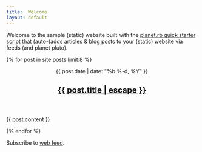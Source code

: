 ```yaml
---
title:  Welcome
layout: default
---
```


<p>
Welcome to the sample (static) website built with 
the <a href="https://github.com/feedreader/planet.rb">planet.rb quick starter script</a>
that (auto-)adds articles & blog posts to your (static) website via feeds (and planet pluto).



{% for post in site.posts limit:8 %}

<article class="post">

  <header class="post-header">
    <p class="post-meta">{{ post.date | date: "%b %-d, %Y" }}</p>
    <a class="post-link" href="{{ post.url | prepend: site.baseurl }}"><h1 class="post-title">{{ post.title | escape }}</h1></a>
  </header>

  <div class="post-content">
    {{ post.content }}
  </div>
</article>

{% endfor %}



<p class="rss-subscribe">
Subscribe to <a href="{{ "/feed.xml" | relative_url }}">web feed</a>.
</p>
